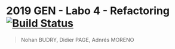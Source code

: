 # 2019 GEN - Labo 4 - Refactoring [![Build Status](https://travis-ci.com/digitalpatate/Labo-4-Refactoring.svg?branch=master)](https://travis-ci.com/digitalpatate/Labo-4-Refactoring)
> Nohan BUDRY, Didier PAGE, Adnrés MORENO
